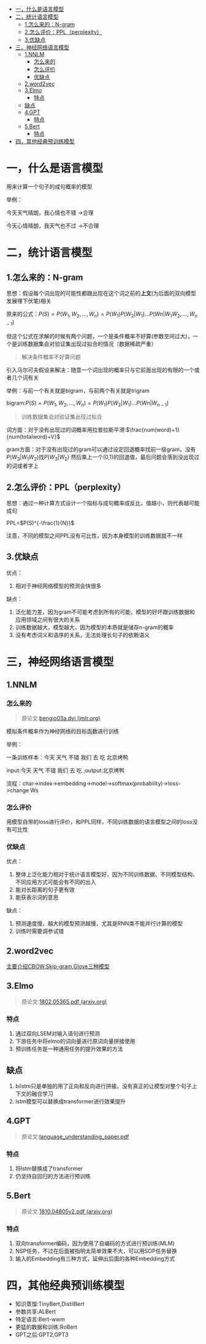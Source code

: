 - [一，什么是语言模型](#一什么是语言模型)
- [二，统计语言模型](#二统计语言模型)
  - [1.怎么来的：N-gram](#1怎么来的n-gram)
  - [2.怎么评价：PPL（perplexity）](#2怎么评价pplperplexity)
  - [3.优缺点](#3优缺点)
- [三，神经网络语言模型](#三神经网络语言模型)
  - [1.NNLM](#1nnlm)
    - [怎么来的](#怎么来的)
    - [怎么评价](#怎么评价)
    - [优缺点](#优缺点)
  - [2.word2vec](#2word2vec)
  - [3.Elmo](#3elmo)
    - [特点](#特点)
  - [缺点](#缺点)
  - [4.GPT](#4gpt)
    - [特点](#特点-1)
  - [5.Bert](#5bert)
    - [特点](#特点-2)
- [四，其他经典预训练模型](#四其他经典预训练模型)


# 一，什么是语言模型

用来计算一个句子的成句概率的模型

举例：

今天天气晴朗，我心情也不错 ->合理

今天心情晴朗，我天气也不过 ->不合理

# 二，统计语言模型

## 1.怎么来的：N-gram

思想：假设每个词出现的可能性都跟出现在这个词之前的**上文**(为后面的双向模型发展埋下伏笔)相关

原来的公式：$P(S) = P(W_1,W_2,...,W_n) = P(W_1)P(W_2|W_1)...P(Wn|W_1W_2,...,W_{n-1})$

但这个公式在求解的时候有两个问题，一个是条件概率不好算(参数空间过大)，一个是训练数据集会对验证集出现过拟合的情况（数据稀疏严重）

> 解决条件概率不好算问题

引入马尔可夫假设来解决：随意一个词出现的概率只与它前面出现的有限的一个或者几个词有关

举例：与前一个有关就是bigram，与前两个有关就是trigram

bigram:$P(S) = P(W_1,W_2,...,W_n) = P(W_1)P(W_2|W_1)...P(Wn|W_{n-1})$

> 训练数据集会对验证集出现过拟合

词方面：对于没有出现过的词概率用拉普拉斯平滑:$\frac{num(word)+1}{num(totalword)+V}$

gram方面：对于没有出现过的gram可以通过设定回退概率找前一级gram，没有$P(W_3|W_1W_2)$找$P(W_3|W_2)$ 然后乘上一个(0,1)的回退值，最后问题会落到没出现过的词或者字上

## 2.怎么评价：PPL（perplexity）

思想：通过一种计算方式设计一个指标与成句概率成反比，值越小，则代表越可能成句

PPL=$P(S)^{-\frac{1}{N}}$

注意，不同的模型之间PPL没有可比性，因为本身模型的训练数据就不一样

## 3.优缺点

优点：

1. 相对于神经网络模型的预测会快很多

缺点：

1. 泛化能力差，因为gram不可能考虑到所有的可能，模型的好坏跟训练数据和应用领域之间有很大的关系
2. 训练数据越大，模型越大，因为模型的本质就是储存n-gram的概率
3. 没有考虑词义和语序的关系，无法处理长句子的依赖语义

# 三，神经网络语言模型

## 1.NNLM

### 怎么来的

> 原论文:[bengio03a.dvi (jmlr.org)](https://www.jmlr.org/papers/volume3/bengio03a/bengio03a.pdf)

模拟条件概率作为神经网络的目标函数进行训练

举例：

一条训练样本：今天 天气 不错 我们 去 吃 北京烤鸭

input:今天 天气 不错 我们 去 吃 ;output:北京烤鸭

流程：char->index->embedding->model->softmax(probability)->loss->change Ws

### 怎么评价

用模型自带的loss进行评价，和PPL同样，不同训练数据的语言模型之间的loss没有可比性

### 优缺点

优点：

1. 整体上泛化能力相对于统计语言模型好，因为不同训练数据、不同模型结构、不同应用方式可能会有不同的出入
2. 能对长距离的句子更有效
3. 能获表示词的意思

缺点：

1. 预测速度慢，越大的模型预测越慢，尤其是RNN类不能并行计算的模型
2. 训练时需要调参试错

## 2.word2vec

[主要介绍CBOW,Skip-gram,Glove三种模型](./word2vec.md)

## 3.Elmo

> 原论文:[1802.05365.pdf (arxiv.org)](https://arxiv.org/pdf/1802.05365.pdf)

### 特点

1. 通过双向LSEM对输入语句进行预测
2. 下游任务中将elmo的词向量进行原词向量拼接使用
3. 预训练任务是一种通用任务的提升效果的方法

## 缺点

1. bilstm只是单独的用了正向和反向进行拼接，没有真正的让模型对整个句子上下文的融合学习
2. lstm模型可以替换成transformer进行效果提升

## 4.GPT

> 原论文:[language_understanding_paper.pdf](https://s3-us-west-2.amazonaws.com/openai-assets/research-covers/language-unsupervised/language_understanding_paper.pdf)

### 特点

1. 将lstm替换成了transformer
2. 仍坚持自回归的方法进行预训练

## 5.Bert

> 原论文:[1810.04805v2.pdf (arxiv.org)](https://arxiv.org/pdf/1810.04805v2.pdf)

### 特点

1. 双向transformer编码，因为使用了自编码的方式进行预训练(MLM)
2. NSP任务，不过在后面被指明太简单效果不大，可以用SOP任务替换
3. 输入的Embedding有三种方式，延伸出后面的各种Embedding方式


# 四，其他经典预训练模型

- 知识蒸馏:TinyBert,DistilBert
- 参数共享:ALBert
- 特定语言:Bert-wwm
- 更猛的数据和训练:RoBert
- GPT之后:GPT2,GPT3
